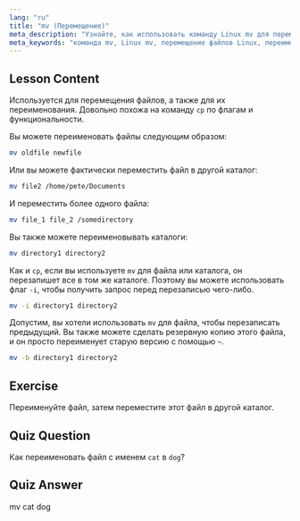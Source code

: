 ```yaml
---
lang: "ru"
title: "mv (Перемещение)"
meta_description: "Узнайте, как использовать команду Linux mv для перемещения и переименования файлов/каталогов. Изучите ее опции и предотвратите перезапись. Начните свой путь в Linux!"
meta_keywords: "команда mv, Linux mv, перемещение файлов Linux, переименование файлов Linux, учебник Linux, для начинающих, руководство Linux"
---
```


## Lesson Content

Используется для перемещения файлов, а также для их переименования. Довольно похожа на команду `cp` по флагам и функциональности.

Вы можете переименовать файлы следующим образом:

```bash
mv oldfile newfile
```

Или вы можете фактически переместить файл в другой каталог:

```bash
mv file2 /home/pete/Documents
```

И переместить более одного файла:

```bash
mv file_1 file_2 /somedirectory
```

Вы также можете переименовывать каталоги:

```bash
mv directory1 directory2
```

Как и `cp`, если вы используете `mv` для файла или каталога, он перезапишет все в том же каталоге. Поэтому вы можете использовать флаг `-i`, чтобы получить запрос перед перезаписью чего-либо.

```bash
mv -i directory1 directory2
```

Допустим, вы хотели использовать `mv` для файла, чтобы перезаписать предыдущий. Вы также можете сделать резервную копию этого файла, и он просто переименует старую версию с помощью `~`.

```bash
mv -b directory1 directory2
```

## Exercise

Переименуйте файл, затем переместите этот файл в другой каталог.

## Quiz Question

Как переименовать файл с именем `cat` в `dog`?

## Quiz Answer

mv cat dog
